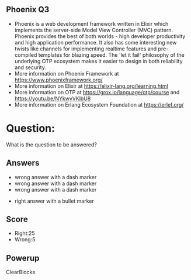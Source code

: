 ## Phoenix Q3
- Phoenix is a web development framework written in Elixir which implements the server-side Model View Controller (MVC) pattern. Phoenix provides the best of both worlds - high developer productivity and high application performance. It also has some interesting new twists like channels for implementing realtime features and pre-compiled templates for blazing speed. The 'let it fail' philosophy of the underlying OTP ecosystem makes it easier to design in both reliability and security.
- More information on Phoenix Framework at https://www.phoenixframework.org/
- More information on Elixir at https://elixir-lang.org/learning.html
- More information on OTP at https://grox.io/language/otp/course and https://youtu.be/NYkwvVKlbU8
- More information on Erlang Ecosystem Foundation at https://erlef.org/

# Question:
What is the question to be answered?

## Answers
- wrong answer with a dash marker
- wrong answer with a dash marker
- wrong answer with a dash marker
* right answer with a bullet marker

## Score
- Right:25
- Wrong:5

## Powerup
ClearBlocks

